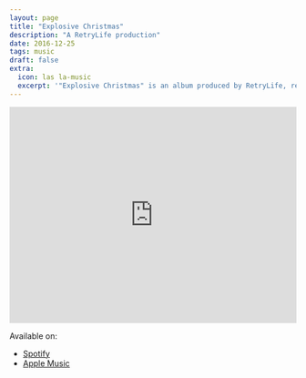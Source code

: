 ```yaml
---
layout: page
title: "Explosive Christmas" 
description: "A RetryLife production"
date: 2016-12-25
tags: music
draft: false
extra:
  icon: las la-music
  excerpt: '"Explosive Christmas" is an album produced by RetryLife, released on December 25, 2016.'
---
```


<iframe src="https://open.spotify.com/embed/album/2skpFmpTQmTRcCoOQk76O6?utm_source=generator&theme=0" width="100%" height="380" frameBorder="0" allowfullscreen="" allow="autoplay; clipboard-write; encrypted-media; fullscreen; picture-in-picture"></iframe>

Available on:

- [Spotify](https://open.spotify.com/album/2skpFmpTQmTRcCoOQk76O6)
- [Apple Music](https://music.apple.com/us/album/explosive-christmas/1626866197)
